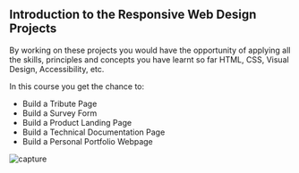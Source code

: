 ## Introduction to the Responsive Web Design Projects

By working on these projects you would have the opportunity of applying all the skills, principles and concepts you have learnt so far HTML, CSS, Visual Design, Accessibility, etc.

In this course you get the chance to:

* Build a Tribute Page
* Build a Survey Form
* Build a Product Landing Page
* Build a Technical Documentation Page
* Build a Personal Portfolio Webpage

![capture](https://user-images.githubusercontent.com/34129569/42300259-25789f30-802d-11e8-9e9f-a970919aa2dd.JPG)

